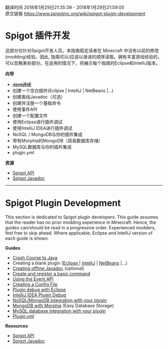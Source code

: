 翻译时间 2018年1月29日21:35:38 - 2018年1月29日21:59:05  
原文链接 https://www.spigotmc.org/wiki/spigot-plugin-development

# Spigot 插件开发

这部分仅针对Spigot开发人员。本指南假定读者在 Minecraft 中没有以前的修改(modding)经验。因此, 指南可以/应该以渐进的顺序读取。拥有丰富游戏经验的，可以忽略某些部分。在适用的情况下，将展示每个指南的Eclipse和IntelliJ版本。

**向导**
- ~~[Java速成](https://github.com/PChenWillPlay/Spigot-Plugin-Development-Chinese/blob/master/crash-course-to-java.md)~~
- 创建一个空白插件(Eclipse | IntelliJ | NetBeans |...)
- 创建离线Javadoc（可选）
- 创建并注册一个基础命令
- 使用事件API
- 创建一个配置文件
- 使用Eclipse进行插件调试
- 使用IntelliJ IDEA进行插件调试
- NoSQL / MongoDB与你的插件集成
- 带有Morphia的MongoDB（简易数据库存储）
- MySQL数据库与你的插件集成
- plugin.yml

**资源**
- [Spigot API](https://hub.spigotmc.org/stash/projects/SPIGOT)
- [Spigot Javadoc](https://hub.spigotmc.org/javadocs/spigot/)
---
# Spigot Plugin Development

This section is dedicated to Spigot plugin developers. This guide assumes that the reader has no prior modding experience in Minecraft. Hence, the guides can/should be read in a progressive order. Experienced modders, feel free to skip ahead. Where applicable, Eclipse and IntelliJ version of each guide is shown.

**Guides**
- [Crash Course to Java](https://www.spigotmc.org/wiki/crash-course-to-java/)
- Creating a blank plugin ([Eclipse ](http://www.spigotmc.org/wiki/creating-a-blank-spigot-plugin-in-eclipse/?noRedirect=1)| [IntelliJ](http://www.spigotmc.org/wiki/creating-a-blank-spigot-plugin-in-intellijidea/) | [NetBeans](https://www.spigotmc.org/wiki/creating-a-blank-spigot-plugin-in-netbeans/) |...)
- [Creating offline Javadoc](https://www.spigotmc.org/wiki/creating-offline-javadoc-for-the-spigot-api/) (optional)
- [Create and register a basic command](https://www.spigotmc.org/wiki/create-a-simple-command/)
- [Using the Event API](http://www.spigotmc.org/wiki/using-the-event-api/?noRedirect=1)
- [Creating a Config File](http://www.spigotmc.org/wiki/creating-a-config-file/)
- [Plugin debug with Eclipse](http://www.spigotmc.org/wiki/eclipse-debug-your-plugin/?noRedirect=1)
- [IntelliJ IDEA Plugin Debug](https://www.spigotmc.org/wiki/intellij-debug-your-plugin/)
- [NoSQL/MongoDB integration with your plugin](http://www.spigotmc.org/wiki/using-mongodb/)
- [MongoDB with Morphia](https://www.spigotmc.org/wiki/mongodb-with-morphia/) (Easy Database Storage)
- [MySQL database integration with your plugin](http://www.spigotmc.org/wiki/mysql-database-integration-with-your-plugin/)
- [Plugin.yml](https://www.spigotmc.org/wiki/plugin-yml/)

**Resources**
- [Spigot API](https://hub.spigotmc.org/stash/projects/SPIGOT)
- [Spigot Javadoc](https://hub.spigotmc.org/javadocs/spigot/)
